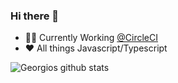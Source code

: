 ### Hi there 👋

<!--
**GeorgiosP/GeorgiosP** is a ✨ _special_ ✨ repository because its `README.md` (this file) appears on your GitHub profile.

Here are some ideas to get you started:

- 🔭 I’m currently working on ...
- 🌱 I’m currently learning ...
- 👯 I’m looking to collaborate on ...
- 🤔 I’m looking for help with ...
- 💬 Ask me about ...
- 📫 How to reach me: ...
- 😄 Pronouns: ...
- ⚡ Fun fact: ...
-->

- 👨‍💻 Currently Working [@CircleCI](https://github.com/circleci) 
- :heart: All things Javascript/Typescript

![Georgios github stats](https://github-readme-stats.vercel.app/api?username=GeorgiosP&show_icons=true&theme=gruvbox&count_private=true)
